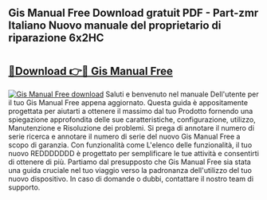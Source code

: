 ## Gis Manual Free Download gratuit PDF - Part-zmr Italiano Nuovo manuale del proprietario di riparazione 6x2HC

# <h2><a href="http://df9g55.blite.top/?on=Gis+Manual+Free">🔗Download 👉🔴 Gis Manual Free</a></h2>

[![Gis Manual Free download](https://i.imgur.com/lujVjoI.png)](http://df9g55.blite.top/?on=Gis+Manual+Free)
Saluti e benvenuto nel manuale Dell'utente per il tuo Gis Manual Free appena aggiornato. Questa guida è appositamente progettata per aiutarti a ottenere il massimo dal tuo Prodotto fornendo una spiegazione approfondita delle sue caratteristiche, configurazione, utilizzo, Manutenzione e Risoluzione dei problemi. Si prega di annotare il numero di serie ricerca e annotare il numero di serie del nuovo Gis Manual Free a scopo di garanzia. Con funzionalità come L'elenco delle funzionalità, il tuo nuovo REDDDDDDD è progettato per semplificare le tue attività e consentirti di ottenere di più. Partiamo dal presupposto che Gis Manual Free sia stata una guida cruciale nel tuo viaggio verso la padronanza dell'utilizzo del tuo nuovo dispositivo. In caso di domande o dubbi, contattare il nostro team di supporto.
